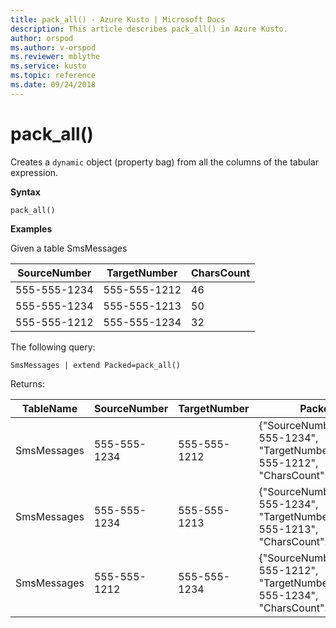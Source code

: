 ```yaml
---
title: pack_all() - Azure Kusto | Microsoft Docs
description: This article describes pack_all() in Azure Kusto.
author: orspod
ms.author: v-orspod
ms.reviewer: mblythe
ms.service: kusto
ms.topic: reference
ms.date: 09/24/2018
---
```

# pack_all()

Creates a `dynamic` object (property bag) from all the columns of the tabular expression.

**Syntax**

`pack_all()`

**Examples**

Given a table SmsMessages 

|SourceNumber |TargetNumber| CharsCount
|---|---|---
|555-555-1234 |555-555-1212 | 46 
|555-555-1234 |555-555-1213 | 50 
|555-555-1212 |555-555-1234 | 32 

The following query:
```kusto
SmsMessages | extend Packed=pack_all()
``` 

Returns:

|TableName |SourceNumber |TargetNumber | Packed
|---|---|---|---
|SmsMessages|555-555-1234 |555-555-1212 | {"SourceNumber":"555-555-1234", "TargetNumber":"555-555-1212", "CharsCount": 46}
|SmsMessages|555-555-1234 |555-555-1213 | {"SourceNumber":"555-555-1234", "TargetNumber":"555-555-1213", "CharsCount": 50}
|SmsMessages|555-555-1212 |555-555-1234 | {"SourceNumber":"555-555-1212", "TargetNumber":"555-555-1234", "CharsCount": 32}